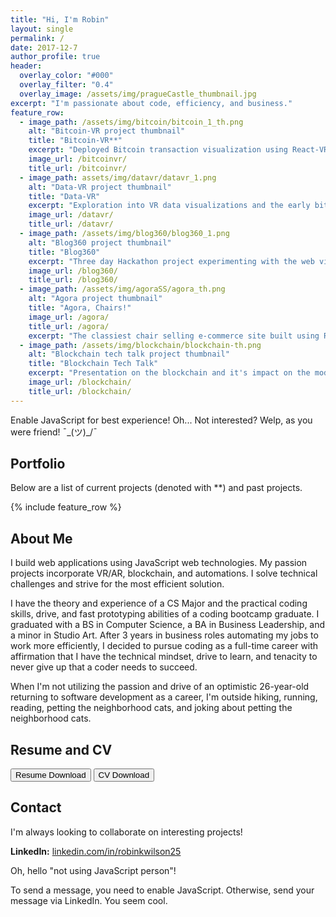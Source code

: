 ```yaml
---
title: "Hi, I'm Robin"
layout: single
permalink: /
date: 2017-12-7
author_profile: true
header:
  overlay_color: "#000"
  overlay_filter: "0.4"
  overlay_image: /assets/img/pragueCastle_thumbnail.jpg
excerpt: "I'm passionate about code, efficiency, and business."
feature_row:
  - image_path: /assets/img/bitcoin/bitcoin_1_th.png
    alt: "Bitcoin-VR project thumbnail"
    title: "Bitcoin-VR**"
    excerpt: "Deployed Bitcoin transaction visualization using React-VR and socket.io."
    image_url: /bitcoinvr/
    title_url: /bitcoinvr/
  - image_path: assets/img/datavr/datavr_1.png
    alt: "Data-VR project thumbnail"
    title: "Data-VR"
    excerpt: "Exploration into VR data visualizations and the early bitcoin-vr."
    image_url: /datavr/
    title_url: /datavr/
  - image_path: /assets/img/blog360/blog360_1.png
    alt: "Blog360 project thumbnail"
    title: "Blog360"
    excerpt: "Three day Hackathon project experimenting with the web viewed in VR."
    image_url: /blog360/
    title_url: /blog360/
  - image_path: /assets/img/agoraSS/agora_th.png
    alt: "Agora project thumbnail"
    title: "Agora, Chairs!"
    image_url: /agora/
    title_url: /agora/
    excerpt: "The classiest chair selling e-commerce site built using React, Node.js, and bootstrap."
  - image_path: /assets/img/blockchain/blockchain-th.png
    alt: "Blockchain tech talk project thumbnail"
    title: "Blockchain Tech Talk"
    excerpt: "Presentation on the blockchain and it's impact on the modern economy."
    image_url: /blockchain/
    title_url: /blockchain/
---
```


<noscript><p class="notice--warning">Enable JavaScript for best experience! Oh... Not interested? Welp, as you were friend! ¯\_(ツ)_/¯</p></noscript>

<h2 id="portfolio">Portfolio</h2>
Below are a list of current projects (denoted with **) and past projects.

{% include feature_row %}

<h2 id="about">About Me</h2>

<p>I build web applications using JavaScript web technologies. My passion projects incorporate VR/AR, blockchain, and automations. I solve technical challenges and strive for the most efficient solution.</p>

<p>I have the theory and experience of a CS Major and the practical coding skills, drive, and fast prototyping abilities of a coding bootcamp graduate. I graduated with a BS in Computer Science, a BA in Business Leadership, and a minor in Studio Art. After 3 years in business roles automating my jobs to work more efficiently, I decided to pursue coding as a full-time career with affirmation that I have the technical mindset, drive to learn, and tenacity to never give up that a coder needs to succeed.</p>

<p>When I'm not utilizing the passion and drive of an optimistic 26-year-old returning to software development as a career, I'm outside hiking, running, reading, petting the neighborhood cats, and joking about petting the neighborhood cats.</p>

<h2 id="resume">Resume and CV</h2>

<a href="/assets/img/RobinKWilson_ResumeSoftwareEngineer_12-2-2017.pdf" download="RobinKWilson_Resume"><button class="btn btn--primary">Resume Download</button></a>
<a href="/assets/img/RobinKWilson_CVSoftwareEngineer_12-9-2017.pdf" download="RobinKWilson_CV"><button class="btn btn--primary">CV Download</button></a>

<script type="text/javascript">var submitted=false;</script>

<h2 id="contact">Contact</h2>

I'm always looking to collaborate on interesting projects!

**LinkedIn:** [linkedin.com/in/robinkwilson25](https://www.linkedin.com/in/robinkwilson25/)


 <iframe name="hidden_iframe" id="hidden_iframe" style="display:none;" onload="if(submitted) { window.location='/thankyou/';}"></iframe>

<noscript>

<div class="notice--warning">

<p>Oh, hello "not using JavaScript person"!</p>

<p>To send a message, you need to enable JavaScript. Otherwise, send your message via LinkedIn. You seem cool.</p>
</div>

</noscript>

<div id="contact-container"></div>

<script type="text/javascript">

document.write(
      '<form name="contact" onsubmit="return checkForm();" action="https://docs.google.com/forms/d/e/1FAIpQLSet8fvT5o_ySm-t8AhYzSYupVEnMF09ORL5o3R5S1WTb9Zdwg/formResponse" method="post" id="contact-form" target="hidden_iframe"><h3>Name*</h3><input name="entry.1240242567" type="text"><h3>Email*</h3><input name="entry.1349114668" type="text"><h3 class="antispam">Leave this empty*</h3><input class="antispam" type="text" name="url" /><h3>Subject*</h3><input name="entry.337598320" type="text"><h3>Message*</h3><textarea name="entry.954936580" rows="7" cols="50"></textarea><button class="btn btn--primary" value="Submit" type="submit">Submit</button></form>');

</script>
